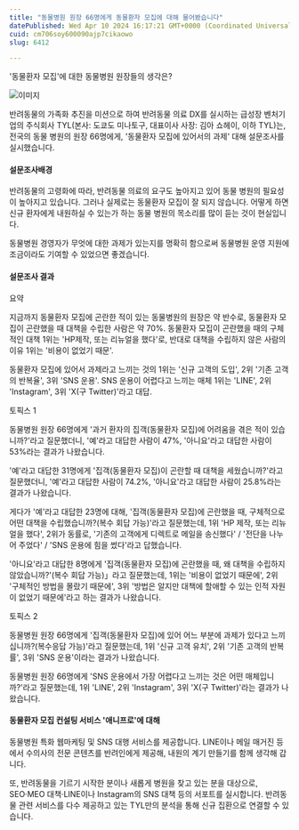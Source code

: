 ```yaml
---
title: "동물병원 원장 66명에게 동물환자 모집에 대해 물어봤습니다"
datePublished: Wed Apr 10 2024 16:17:21 GMT+0000 (Coordinated Universal Time)
cuid: cm706soy600090ajp7cikaowo
slug: 6412

---
```



'동물환자 모집'에 대한 동물병원 원장들의 생각은?

![이미지](https://cdn.hashnode.com/res/hashnode/image/upload/v1739260501757/7ec256d4-58d2-476f-9cce-5180bd201450.jpeg)

반려동물의 가족화 추진을 미션으로 하여 반려동물 의료 DX를 실시하는 급성장 벤처기업의 주식회사 TYL(본사: 도쿄도 미나토구, 대표이사 사장: 김아 쇼헤이, 이하 TYL)는, 전국의 동물 병원의 원장 66명에게, '동물환자 모집에 있어서의 과제' 대해 설문조사를 실시했습니다.

#### 설문조사배경

반려동물의 고령화에 따라, 반려동물 의료의 요구도 높아지고 있어 동물 병원의 필요성이 높아지고 있습니다. 그러나 실제로는 동물환자 모집이 잘 되지 않습니다. 어떻게 하면 신규 환자에게 내원하실 수 있는가 하는 동물 병원의 목소리를 많이 듣는 것이 현실입니다.

동물병원 경영자가 무엇에 대한 과제가 있는지를 명확히 함으로써 동물병원 운영 지원에 조금이라도 기여할 수 있었으면 좋겠습니다.

#### 설문조사 결과

요약

지금까지 동물환자 모집에 곤란한 적이 있는 동물병원의 원장은 약 반수로, 동물환자 모집이 곤란했을 때 대책을 수립한 사람은 약 70%. 동물환자 모집이 곤란했을 때의 구체적인 대책 1위는 'HP제작, 또는 리뉴얼을 했다'로, 반대로 대책을 수립하지 않은 사람의 이유 1위는 '비용이 없었기 때문'.

동물환자 모집에 있어서 과제라고 느끼는 것의 1위는 '신규 고객의 도입', 2위 '기존 고객의 반복율', 3위 'SNS 운용'. SNS 운용이 어렵다고 느끼는 매체 1위는 'LINE', 2위 'Instagram', 3위 'X(구 Twitter)'라고 대답.

토픽스 1

동물병원 원장 66명에게 '과거 환자의 집객(동물환자 모집)에 어려움을 겪은 적이 있습니까?'라고 질문했더니, '예'라고 대답한 사람이 47%, '아니요'라고 대답한 사람이 53%라는 결과가 나왔습니다.

'예'라고 대답한 31명에게 '집객(동물환자 모집)이 곤란할 때 대책을 세웠습니까?'라고 질문했더니, '예'라고 대답한 사람이 74.2%, '아니요'라고 대답한 사람이 25.8%라는 결과가 나왔습니다.

게다가 '예'라고 대답한 23명에 대해, '집객(동물환자 모집)에 곤란했을 때, 구체적으로 어떤 대책을 수립했습니까?(복수 회답 가능)'라고 질문했는데, 1위 'HP 제작, 또는 리뉴얼을 했다', 2위가 동률로, '기존의 고객에게 디렉트로 메일을 송신했다' / '전단을 나누어 주었다' / 'SNS 운용에 힘을 썼다'라고 답했습니다.

'아니요'라고 대답한 8명에게 '집객(동물환자 모집)에 곤란했을 때, 왜 대책을 수립하지 않았습니까?'(복수 회답 가능)」라고 질문했는데, 1위는 '비용이 없었기 때문에', 2위 '구체적인 방법을 몰랐기 때문에', 3위 '방법은 알지만 대책에 할애할 수 있는 인적 자원이 없었기 때문에'라고 하는 결과가 나왔습니다.

토픽스 2

동물병원 원장 66명에게 '집객(동물환자 모집)에 있어 어느 부분에 과제가 있다고 느끼십니까?(복수응답 가능)'라고 질문했는데, 1위 '신규 고객 유치', 2위 '기존 고객의 반복률', 3위 'SNS 운용'이라는 결과가 나왔습니다.

동물병원 원장 66명에게 'SNS 운용에서 가장 어렵다고 느끼는 것은 어떤 매체입니까?'라고 질문했는데, 1위 'LINE', 2위 'Instagram', 3위 'X(구 Twitter)'라는 결과가 나왔습니다.

#### 동물환자 모집 컨설팅 서비스 '애니프로'에 대해

동물병원 특화 웹마케팅 및 SNS 대행 서비스를 제공합니다. LINE이나 메일 매거진 등에서 수의사의 전문 콘텐츠를 반려인에게 제공해, 내원의 계기 만들기를 함께 생각해 갑니다.

또, 반려동물을 기르기 시작한 분이나 새롭게 병원을 찾고 있는 분을 대상으로, SEO·MEO 대책·LINE이나 Instagram의 SNS 대책 등의 서포트를 실시합니다. 반려동물 관련 서비스를 다수 제공하고 있는 TYL만의 분석을 통해 신규 집환으로 연결할 수 있습니다.
